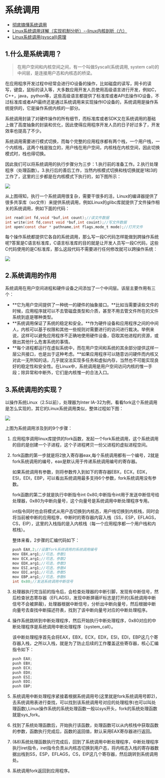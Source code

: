 # 系统调用

- [彻底搞懂系统调用](https://www.eet-china.com/mp/a77607.html)
- [Linux系统调用详解（实现机制分析）--linux内核剖析（六）](https://blog.csdn.net/gatieme/article/details/50779184)
- [Linux系统调用(syscall)原理](http://gityuan.com/2016/05/21/syscall/)

## 1.什么是系统调用？

>  在用户空间和内核空间之间，有一个叫做Syscall(系统调用, system call)的中间层，是连接用户态和内核态的桥梁。

在应用程序开发过程中经常会进行IO设备的操作，比如磁盘的读写，网卡的读写，键盘，鼠标的读入等，大多数应用开发人员使用高级语言进行开发，例如C，C++，java，python等，这些高级语言都提供了标准库或者API去操作IO设备，不过标准库或者API最终还是通过系统调用来实现操作IO设备的，系统调用是操作系统提供的，它是操作系统内核的一部分。

系统调用封装了对硬件操作的所有细节，而标准库或者SDK又在系统调用的基础上做了高度抽象的封装和优化，因此使得应用程序开发人员的日子好过多了，开发效率也提高了不少。

系统调用需要进行模式切换，而每个完整的应用程序都有两个栈，一个用户栈，一个内核栈，这两个栈是独立的，用户栈在用户空间，内核栈在内核空间，因此切换模式时，栈也得切换。

因此我们可以将系统调用的执行步骤分为三步：1.执行前的准备工作。2.执行处理程序（处理函数）。3.执行后的善后工作，当然内核模式切换和栈切换就是1和3的工作了，这里的三步都是在内核模式下执行的，如下图所示：

![](https://cdn.jsdelivr.net/gh/mouweng/FigureBed/img/202204171439732.png)

从上图得知，执行一个系统调用很复杂，需要干很多的活，Linux的编译器提供了很多共享库（so文件）来提供系统调用，例如Linux的glibc库就提供了文件操作相关的系统调用，例如下面的代码：

```c
int read(int fd,void *buf,int count);//读文件数据
int write(int fd,const void *buf,int couint);//写文件数据
int open(const char * pathname,int flags,mode_t mode);//打开文件
```

每个操作系统都提供它各自的系统调用，那么写一段C代码怎样能做到跨操作系统呢?答案是C语言标准库，C语言标准库的目的就是让开发人员写一段C代码，这些C代码使用的是C标准库，那么这段代码不需要进行任何修改就可以跨操作系统：

![](https://cdn.jsdelivr.net/gh/mouweng/FigureBed/img/202204171441124.png)

## 2.系统调用的作用

系统调用在用户空间进程和硬件设备之间添加了一个中间层。该层主要作用有三个：

- **它为用户空间提供了一种统一的硬件的抽象接口。**比如当需要读些文件的时候，应用程序就可以不去管磁盘类型和介质，甚至不用去管文件所在的文件系统到底是哪种类型。
- **系统调用保证了系统的稳定和安全。**作为硬件设备和应用程序之间的中间人，内核可以基于权限和其他一些规则对需要进行的访问进行裁决。举例来说，这样可以避免应用程序不正确地使用硬件设备，窃取其他进程的资源，或做出其他什么危害系统的事情。
- **每个进程都运行在虚拟系统中，而在用户空间和系统的其余部分提供这样一层公共接口，也是出于这种考虑。**如果应用程序可以随意访问硬件而内核又对此一无所知的话，几乎就没法实现多任务和虚拟内存，当然也不可能实现良好的稳定性和安全性。在Linux中，系统调用是用户空间访问内核的惟一手段；除异常和中断外，它们是内核惟一的合法入口。

## 3.系统调用的实现？

以操作系统Linux（2.5以前），处理器为Inter IA-32为例，看看fork这个系统调用是怎么实现的，其它的Linux系统调用类似，整体过程如下图：

![](https://cdn.jsdelivr.net/gh/mouweng/FigureBed/img/202204171447902.png)

上图为系统调用涉及到的9个步骤：

1. 应用程序调用linux库提供的fork函数，发起一个fork系统调用，这个系统调用的目的是创建一个子进程，这个子进程拷贝一份父进程的虚拟进程空间。

2. fork函数的第一步就是将2放入寄存器eax,每个系统调用都有一个编号，2就是fork系统调用的编号，eax是默认用于传递系统调用编号的寄存器。

   如果系统调用有参数，则将参数传入到如下的寄存器EBX，ECX，EDX，ESI，EDI，EBP，可以看出系统调用最多支持6个参数，fork系统调用没有参数。

   fork函数的第二步就是执行中断指令int 0x80,中断指令int用于发送中断信号给处理器，0x80为中断向量号，这个向量号是系统调用中断处理程序专用。

   int指令同时也会将模式从用户态切换到内核态，用户栈切换到内核栈，同时会将当前被中断的应用程序，中断时的寄存器内容入栈（SS，ESP，EFLAGS，CS，EIP），这里的入栈指的是入内核栈（每一个应用程序都一个用户栈和内核栈）。

   整体来看，2步骤的汇编代码如下：

   ```c
   push EAX,2;//设置fork系统调用的系统调用编号
   mov EBX,arg1;//可选，参数1
   mov ECX,arg1;//可选，参数2
   mov EDX,arg1;//可选，参数3
   mov ESI,arg1;//可选，参数4
   mov EDI,arg1;//可选，参数5
   mov EBP,arg1;//可选，参数6
   int 0x80;//发送系统调用中断信号
   ```

3. 处理器执行完当前的指令后，会检查处理器的中断引脚，发现有中断信号，然后检查状态寄存器（EFLAGS)，发现中断屏蔽IF标志是打开的(系统调用中断信号不会被屏蔽)，处理器根据中断信号，分析出中断向量号，然后根据中断向量号去查找中断描述符表，找到了该中断向量号对应的中断处理程序。

4. 操作系统跳转到中断处理程序，然后开始执行中断处理程序，0x80对应的中断处理程序是系统调用中断处理程序（system_call）。

   该中断处理程序首先会将EAX，EBX，ECX，EDX，ESI，EDI，EBP这几个寄存器入栈，之所以入栈，就是为了防止后续的工作覆盖这些寄存器，核心汇编指令如下：

   ```c
   push EAX;
   push EBX;
   push ECX;
   push EDX;
   push ESI;
   push EDI;
   push EBP;
   ```

5. 系统调用中断处理程序紧接着根据系统调用号(这里就是fork系统调用号即2)，去系统调用表进行查找，可以找到该系统调用号对应的处理程序(也可以叫处理函数),Linux操作系统的系统处理函数一般以sys开头，fork的系统处理函数就是sys_fork。
6. 找到了系统处理函数后，开始执行该函数，处理函数可以从内核栈中获取函数的参数，函数执行完成后，函数的返回值，默认采用EAX寄存器进行返回。
7. (&8)系统处理函数执行完成后，回到了系统调用中断处理程序，中断处理程序执行iret指令，iret指令负责从内核态切换到用户态，将内核态入栈的寄存器数据出栈到SS，ESP，EFLAGS，CS，EIP这几个寄存器，然后跳转到系统调用处。
8. 系统调用fork返回到应用程序。

